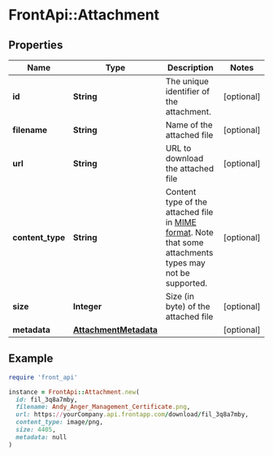 # FrontApi::Attachment

## Properties

| Name | Type | Description | Notes |
| ---- | ---- | ----------- | ----- |
| **id** | **String** | The unique identifier of the attachment. | [optional] |
| **filename** | **String** | Name of the attached file | [optional] |
| **url** | **String** | URL to download the attached file | [optional] |
| **content_type** | **String** | Content type of the attached file in [MIME format](https://developer.mozilla.org/en-US/docs/Web/HTTP/Basics_of_HTTP/MIME_types/Common_types). Note that some attachments types may not be supported. | [optional] |
| **size** | **Integer** | Size (in byte) of the attached file | [optional] |
| **metadata** | [**AttachmentMetadata**](AttachmentMetadata.md) |  | [optional] |

## Example

```ruby
require 'front_api'

instance = FrontApi::Attachment.new(
  id: fil_3q8a7mby,
  filename: Andy_Anger_Management_Certificate.png,
  url: https://yourCompany.api.frontapp.com/download/fil_3q8a7mby,
  content_type: image/png,
  size: 4405,
  metadata: null
)
```


